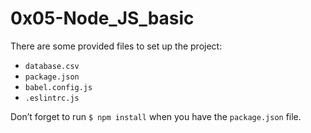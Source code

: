 # 0x05-Node_JS_basic

There are some provided files to set up the project:

- `database.csv`
- `package.json`
- `babel.config.js`
- `.eslintrc.js`

Don’t forget to run `$ npm install` when you have the `package.json` file.
